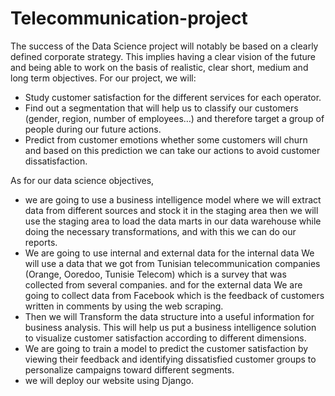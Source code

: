 # Telecommunication-project
The success of the Data Science project will notably be based on a clearly defined corporate strategy.
This implies having a clear vision of the future and being able to work on the basis 
of realistic, clear short, medium and long term objectives.
For our project, we will:
- Study customer satisfaction for the different services for each operator.
- Find out a segmentation that will help us to classify our customers (gender, 
region, number of employees…) and therefore target a group of people 
during our future actions.
- Predict from customer emotions whether some customers will churn and 
based on this prediction we can take our actions to avoid customer 
dissatisfaction.


As for our data science objectives,
- we are going to use a business intelligence model where we will extract data 
from different sources and stock it in the staging area then we will use the 
staging area to load the data marts in our data warehouse while doing the 
necessary transformations, and with this we can do our reports.
- We are going to use internal and external data for the internal data We will 
use a data that we got from Tunisian telecommunication companies (Orange, 
Ooredoo, Tunisie Telecom) which is a survey that was collected from 
several companies. 
and for the external data We are going to collect data from Facebook which 
is the feedback of customers written in comments by using the web scraping.
- Then we will Transform the data structure into a useful information for 
business analysis.
This will help us put a business intelligence solution to visualize customer 
satisfaction according to different dimensions.
- We are going to train a model to predict the customer satisfaction by 
viewing their feedback and identifying dissatisfied customer groups to 
personalize campaigns toward different segments.
- we will deploy our website using Django.
